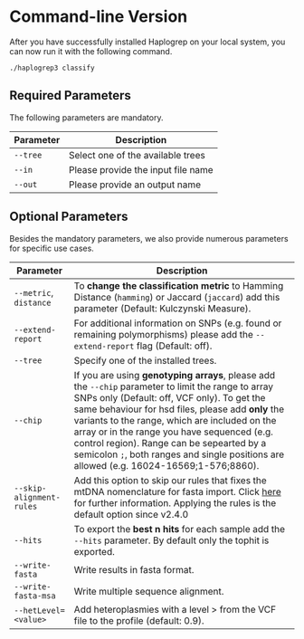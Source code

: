 # Command-line Version

After you have successfully installed Haplogrep on your local system, you can now run it with the following command.

```
./haplogrep3 classify
```

## Required Parameters
The following parameters are mandatory.

|Parameter| Description|
|---|---|
|```--tree``` | Select one of the available trees |
|```--in``` | Please provide the input file name |
|```--out``` | Please provide an output name|

## Optional Parameters   

Besides the mandatory parameters, we also provide numerous parameters for specific use cases.

|Parameter| Description|
|---|---|
|```--metric```, ```distance```| To **change the classification metric** to Hamming Distance (```hamming```) or Jaccard (```jaccard```) add this parameter (Default: Kulczynski Measure).|
|```--extend-report```| For additional information on SNPs (e.g. found or remaining polymorphisms) please add the `--extend-report` flag (Default: off).|
|```--tree```| Specify one of the installed trees.|
|```--chip```| If you are using **genotyping arrays**, please add the `--chip` parameter to limit the range to array SNPs only (Default: off, VCF only). To get the same behaviour for hsd files, please add **only** the variants to the range, which are included on the array or in the range you have sequenced (e.g. control region). Range can be sepearted by a semicolon `;`, both ranges and single positions are allowed (e.g. 16024-16569;1-576;8860). |
|```--skip-alignment-rules```|  Add this option to skip our rules that fixes the mtDNA nomenclature for fasta import. Click [here](#mtdna-nomenclature) for further information. Applying the rules is the default option since v2.4.0|
|```--hits``` |  To export the **best n hits** for each sample add the `--hits` parameter. By default only the tophit is exported.|
|```--write-fasta``` |  Write results in fasta format.|
|```--write-fasta-msa``` |  Write multiple sequence alignment.|
|```--hetLevel=<value>``` |  Add heteroplasmies with a level > <value> from the VCF file to the profile (default: 0.9). |
